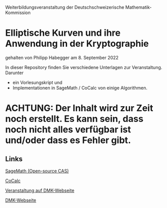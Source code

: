 Weiterbildungsveranstaltung der Deutschschweizerische Mathematik-Kommission
# Elliptische Kurven und ihre Anwendung in der Kryptographie
gehalten von Philipp Habegger am 8. September 2022 

In dieser Repository finden Sie verschiedene Unterlagen zur Veranstaltung. Darunter
* ein Vorlesungskript und
* Implementationen in SageMath / CoCalc von einige Algorithmen. 

# ACHTUNG: Der Inhalt wird zur Zeit noch erstellt. Es kann sein, dass noch nicht alles verfügbar ist und/oder dass es Fehler gibt.  

Links
-----

[SageMath (Open-source CAS)](https://www.sagemath.org/)

[CoCalc](https://cocalc.com/)

[Veranstaltung auf DMK-Webseite](https://math.ch/DMK2022c/)

[DMK-Webseite](http://dmk.vsmp.ch/)
